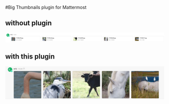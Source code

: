 #Big Thumbnails plugin for Mattermost

## without plugin

![Before](/images/before.jpg)

## with this plugin

![After](/images/after.jpg)

